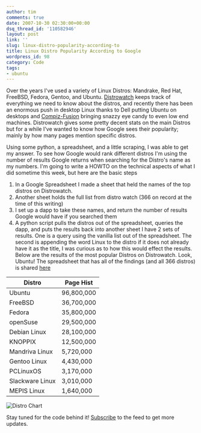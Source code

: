 ```yaml
---
author: tim
comments: true
date: 2007-10-30 02:30:00+00:00
dsq_thread_id: '110582946'
layout: post
link: ''
slug: linux-distro-popularity-according-to
title: Linux Distro Popularity According to Google
wordpress_id: 98
category: Code
tags:
- ubuntu
---
```


Over the years I've used a variety of Linux Distros: Mandrake, Red Hat,
FreeBSD, Fedora, Gentoo, and Ubuntu. [Distrowatch](http://distrowatch.com/)
keeps track of everything we need to know about the distros, and recently
there has been an enormous push in desktop Linux thanks to Dell putting Ubuntu
on desktops and [Compiz-Fusion](http://www.compiz-fusion.org) bringing snazzy
eye candy to even low end machines. Distrowatch gives some pretty decent stats
on the main Distros but for a while I've wanted to know how Google sees their
popularity; mainly by how many pages mention specific distros.  
  
  
  
Using some python, a spreadsheet, and a little scraping, I was able to get my
answer. To see how Google would rank different distros I'm using the number of
results Google returns when searching for the Distro's name as my numbers. I'm
going to write a HOWTO on the technical aspects of what I did sometime this
week, but here are the basic steps

  1. In a Google Spreadsheet I made a sheet that held the names of the top distros on Distrowatch.
  2. Another sheet holds the full list from distro watch (366 on record at the time of this writing)
  3. I set up a dapp to take these names, and return the number of results Google would have if you searched them
  4. A python script pulls the distros out of the spreadsheet, queries the dapp, and puts the results back into another sheet
I have 2 sets of results. One is a query using the vanilla list out of the
spreadsheet. The second is appending the word Linux to the distro if it does
not already have it as the title, I was curious as to how this would effect
the results. Below are the results of the most popular Distros on Distrowatch.
Look, Ubuntu! The spreadsheet that has all of the findings (and all 366
distros) is shared
[here](https://spreadsheets.google.com/pub?key=p919ps7OYXvugbqx9SegSTw)  
  
**Distro**| **Page Hist**  
---|---  
Ubuntu| 96,800,000  
FreeBSD| 36,700,000  
Fedora| 35,800,000  
openSuse | 29,500,000  
Debian Linux| 28,100,000  
KNOPPIX| 12,500,000  
Mandriva Linux| 5,720,000  
Gentoo Linux| 4,430,000  
PCLinuxOS| 3,170,000  
Slackware Linux| 3,010,000  
MEPIS Linux| 1,640,000  
  
  
![Distro Chart](https://spreadsheets.google.com/pub?key=p919ps7OYXvugbqx9SegSTw&oid=2&output=image)  
  
Stay tuned for the code behind it!
[Subscribe](https://feeds.feedburner.com/gPpowered) to the feed to get more
updates.

